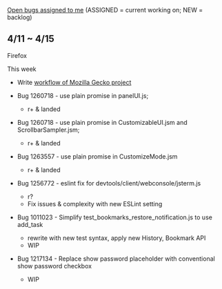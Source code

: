 [Open bugs assigned to me](https://bugzilla.mozilla.org/buglist.cgi?quicksearch=assignee%3Agasolin%40mozilla.com) (ASSIGNED = current working on; NEW = backlog)

## 4/11 ~ 4/15

Firefox

This week

- Write [workflow of Mozilla Gecko project](http://blog.gasolin.idv.tw/2016/04/the-newbies-workflow-on-mozilla-gecko.html)

- Bug 1260718 - use plain promise in panelUI.js;
  - r+ & landed
- Bug 1260718 - use plain promise in CustomizableUI.jsm and ScrollbarSampler.jsm;
  - r+ & landed
- Bug 1263557 - use plain promise in CustomizeMode.jsm
  - r+ & landed

- Bug 1256772 - eslint fix for devtools/client/webconsole/jsterm.js
  - r?
  - Fix issues & complexity with new ESLint setting

- Bug 1011023 - Simplify test_bookmarks_restore_notification.js to use add_task
  - rewrite with new test syntax, apply new History, Bookmark API
  - WIP
- Bug 1217134 - Replace show password placeholder with conventional show password checkbox
  - WIP
